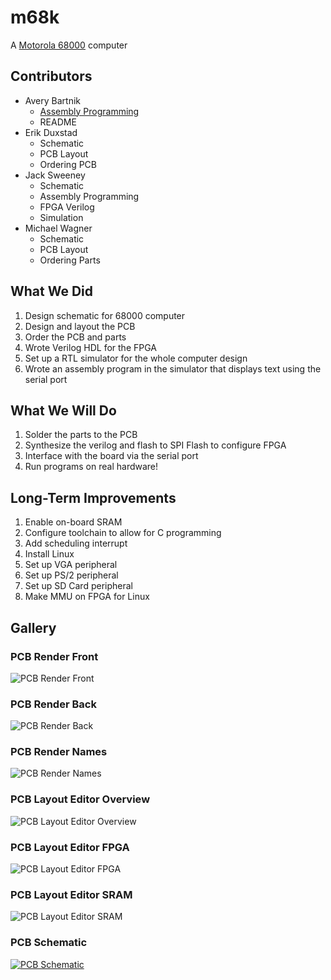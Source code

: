 # m68k
A [Motorola 68000](https://en.wikipedia.org/wiki/Motorola_68000) computer
## Contributors
* Avery Bartnik
  * [Assembly Programming](https://github.com/annoyatron255/m68k/blob/master/src/init.s)
  * README
* Erik Duxstad
  * Schematic
  * PCB Layout
  * Ordering PCB
* Jack Sweeney
  * Schematic
  * Assembly Programming
  * FPGA Verilog
  * Simulation
* Michael Wagner
  * Schematic
  * PCB Layout
  * Ordering Parts
## What We Did
1. Design schematic for 68000 computer
2. Design and layout the PCB
3. Order the PCB and parts
4. Wrote Verilog HDL for the FPGA
5. Set up a RTL simulator for the whole computer design
6. Wrote an assembly program in the simulator that displays text using the serial port
## What We Will Do
1. Solder the parts to the PCB
2. Synthesize the verilog and flash to SPI Flash to configure FPGA
3. Interface with the board via the serial port
4. Run programs on real hardware!
## Long-Term Improvements
1. Enable on-board SRAM
2. Configure toolchain to allow for C programming
3. Add scheduling interrupt
4. Install Linux
5. Set up VGA peripheral
6. Set up PS/2 peripheral
7. Set up SD Card peripheral
8. Make MMU on FPGA for Linux
## Gallery
### PCB Render Front
![PCB Render Front](img/m68k_render1.png)
### PCB Render Back
![PCB Render Back](img/m68k_render2.png)
### PCB Render Names
![PCB Render Names](img/m68k_render3.png)
### PCB Layout Editor Overview
![PCB Layout Editor Overview](img/m68k_pcb1.png)
### PCB Layout Editor FPGA
![PCB Layout Editor FPGA](img/m68k_pcb2.png)
### PCB Layout Editor SRAM
![PCB Layout Editor SRAM](img/m68k_pcb3.png)
### PCB Schematic
[![PCB Schematic](img/m68k_schematic.png)](https://github.com/annoyatron255/m68k/blob/master/pcb/m68k.pdf)
